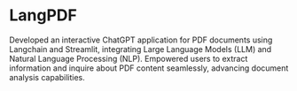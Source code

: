 # LangPDF

Developed an interactive ChatGPT application for PDF documents using Langchain and Streamlit, integrating Large Language Models (LLM) and 
Natural Language Processing (NLP). Empowered users to extract information and inquire about PDF content seamlessly, advancing document analysis capabilities.
